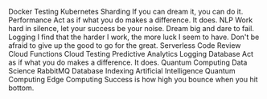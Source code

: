 Docker Testing Kubernetes Sharding If you can dream it, you can do it. Performance Act as if what you do makes a difference. It does. NLP Work hard in silence, let your success be your noise. Dream big and dare to fail. Logging I find that the harder I work, the more luck I seem to have.
Don't be afraid to give up the good to go for the great. Serverless Code Review Cloud Functions Cloud Testing Predictive Analytics Logging Database Act as if what you do makes a difference. It does. Quantum Computing Data Science
RabbitMQ Database Indexing Artificial Intelligence Quantum Computing Edge Computing Success is how high you bounce when you hit bottom.
